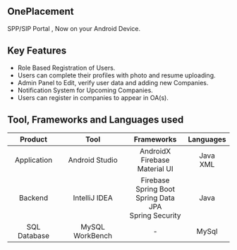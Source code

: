 ## OnePlacement

SPP/SIP Portal , Now on your Android Device.

## Key Features
- Role Based Registration of Users. <br>
- Users can complete their profiles with photo and resume uploading. <br>
- Admin Panel to Edit, verify user data and adding new Companies. <br>
- Notification System for Upcoming Companies. <br>
- Users can register in companies to appear in OA(s). <br>

## Tool, Frameworks and Languages used
| Product | Tool | Frameworks | Languages |
|:-------:|:-----:|:----------:|:---------:|
| Application     | Android Studio | AndroidX<br>Firebase<br>Material UI | Java <br>XML |
| Backend | IntelliJ IDEA | Firebase<br>Spring Boot<br>Spring Data JPA<br>Spring Security | Java |
| SQL Database| MySQL WorkBench | - | MySql |